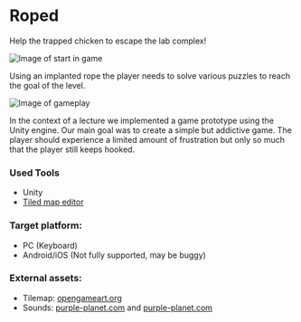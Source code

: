 # Roped

Help the trapped chicken to escape the lab complex!

![Image of start in game](https://github.com/Luke31/sdent_mauluk/doc_img/gameplay1.png)

Using an implanted rope the player needs to solve various puzzles to reach the goal of the level.

![Image of gameplay](https://github.com/Luke31/sdent_mauluk/doc_img/gameplay2.png)

In the context of a lecture we implemented a game prototype using the Unity engine. Our main goal was to create a simple but addictive game. The player should experience a limited amount of frustration but only so much that the player still keeps hooked.

### Used Tools
- Unity
- [Tiled map editor](http://www.mapeditor.org/)

### Target platform: 
- PC (Keyboard)
- Android/iOS (Not fully supported, may be buggy)

### External assets:
- Tilemap: [opengameart.org](http://wwww.opengameart.org)
- Sounds: [purple-planet.com](http://wwww.purple-planet.com) and [purple-planet.com](http://wwww.purple-planet.com)
